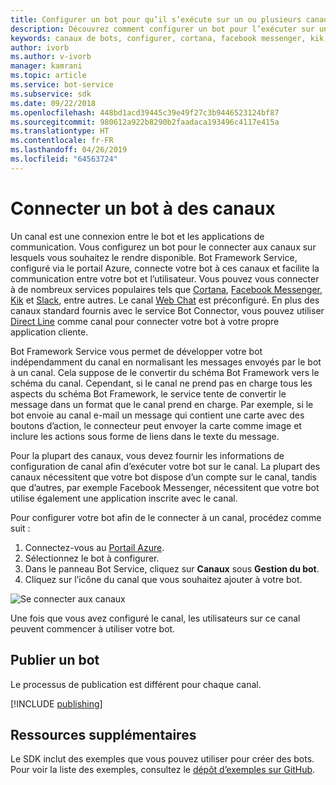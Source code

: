 ```yaml
---
title: Configurer un bot pour qu’il s’exécute sur un ou plusieurs canaux | Microsoft Docs
description: Découvrez comment configurer un bot pour l’exécuter sur un ou plusieurs canaux à l’aide du portail Bot Framework.
keywords: canaux de bots, configurer, cortana, facebook messenger, kik, slack, Skype, portail azure
author: ivorb
ms.author: v-ivorb
manager: kamrani
ms.topic: article
ms.service: bot-service
ms.subservice: sdk
ms.date: 09/22/2018
ms.openlocfilehash: 448bd1acd39445c39e49f27c3b9446523124bf87
ms.sourcegitcommit: 980612a922b8290b2faadaca193496c4117e415a
ms.translationtype: HT
ms.contentlocale: fr-FR
ms.lasthandoff: 04/26/2019
ms.locfileid: "64563724"
---
```

# <a name="connect-a-bot-to-channels"></a>Connecter un bot à des canaux

Un canal est une connexion entre le bot et les applications de communication. Vous configurez un bot pour le connecter aux canaux sur lesquels vous souhaitez le rendre disponible. Bot Framework Service, configuré via le portail Azure, connecte votre bot à ces canaux et facilite la communication entre votre bot et l’utilisateur. Vous pouvez vous connecter à de nombreux services populaires tels que [Cortana](bot-service-channel-connect-cortana.md), [Facebook Messenger](bot-service-channel-connect-facebook.md), [Kik](bot-service-channel-connect-kik.md) et [Slack](bot-service-channel-connect-slack.md), entre autres. Le canal [Web Chat](bot-service-channel-connect-webchat.md) est préconfiguré. En plus des canaux standard fournis avec le service Bot Connector, vous pouvez utiliser [Direct Line](bot-service-channel-connect-directline.md) comme canal pour connecter votre bot à votre propre application cliente.

Bot Framework Service vous permet de développer votre bot indépendamment du canal en normalisant les messages envoyés par le bot à un canal. Cela suppose de le convertir du schéma Bot Framework vers le schéma du canal. Cependant, si le canal ne prend pas en charge tous les aspects du schéma Bot Framework, le service tente de convertir le message dans un format que le canal prend en charge. Par exemple, si le bot envoie au canal e-mail un message qui contient une carte avec des boutons d’action, le connecteur peut envoyer la carte comme image et inclure les actions sous forme de liens dans le texte du message.

Pour la plupart des canaux, vous devez fournir les informations de configuration de canal afin d’exécuter votre bot sur le canal. La plupart des canaux nécessitent que votre bot dispose d’un compte sur le canal, tandis que d’autres, par exemple Facebook Messenger, nécessitent que votre bot utilise également une application inscrite avec le canal.

Pour configurer votre bot afin de le connecter à un canal, procédez comme suit :

1. Connectez-vous au <a href="https://portal.azure.com" target="_blank">Portail Azure</a>.
2. Sélectionnez le bot à configurer.
3. Dans le panneau Bot Service, cliquez sur **Canaux** sous **Gestion du bot**.
4. Cliquez sur l’icône du canal que vous souhaitez ajouter à votre bot.

![Se connecter aux canaux](./media/channels/connect-to-channels.png)

Une fois que vous avez configuré le canal, les utilisateurs sur ce canal peuvent commencer à utiliser votre bot.

## <a name="publish-a-bot"></a>Publier un bot

Le processus de publication est différent pour chaque canal.

[!INCLUDE [publishing](./includes/snippet-publish-to-channel.md)]

## <a name="additional-resources"></a>Ressources supplémentaires

Le SDK inclut des exemples que vous pouvez utiliser pour créer des bots. Pour voir la liste des exemples, consultez le [dépôt d’exemples sur GitHub](https://github.com/Microsoft/BotBuilder-samples).
